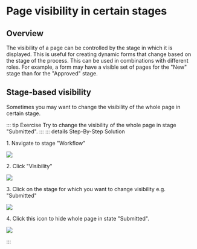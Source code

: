 # Page visibility in certain stages

## Overview

The visibility of a page can be controlled by the stage in which it is displayed. This is useful for
creating dynamic forms that change based on the stage of the process. This can be used in combinations with different
roles. For example, a form may have a visible set of pages for the "New" stage than for the "Approved" stage.

## Stage-based visibility
Sometimes you may want to change the visibility of the whole page in certain stage.

::: tip Exercise
Try to change the visibility of the whole page in stage "Submitted".
:::
::: details Step-By-Step Solution

1\. Navigate to stage "Workflow"

![](https://ajeuwbhvhr.cloudimg.io/colony-recorder.s3.amazonaws.com/files/2024-02-25/baf74393-4cfc-405b-b15a-b278e59bfca7/ascreenshot.jpeg?tl_px=0,0&br_px=1075,600&force_format=png&wat_scale=95&wat=1&wat_opacity=0.7&wat_gravity=northwest&wat_url=https://colony-recorder.s3.us-west-1.amazonaws.com/images/watermarks/FB923C_standard.png&wat_pad=-3,171)

2\. Click "Visibility"

![](https://ajeuwbhvhr.cloudimg.io/colony-recorder.s3.amazonaws.com/files/2024-02-25/470a2e99-ea05-43f7-8a49-852f7e9428c6/ascreenshot.jpeg?tl_px=820,0&br_px=1895,600&force_format=png&wat_scale=95&wat=1&wat_opacity=0.7&wat_gravity=northwest&wat_url=https://colony-recorder.s3.us-west-1.amazonaws.com/images/watermarks/FB923C_standard.png&wat_pad=502,-6)

3\. Click on the stage for which you want to change visibility e.g. "Submitted"

![](https://ajeuwbhvhr.cloudimg.io/colony-recorder.s3.amazonaws.com/files/2024-02-25/aa4f6e00-d055-4fbd-ace3-ba2e4c0994f2/ascreenshot.jpeg?tl_px=0,0&br_px=1075,600&force_format=png&wat_scale=95&wat=1&wat_opacity=0.7&wat_gravity=northwest&wat_url=https://colony-recorder.s3.us-west-1.amazonaws.com/images/watermarks/FB923C_standard.png&wat_pad=185,120)

4\. Click this icon to hide whole page in state "Submitted".

![](https://ajeuwbhvhr.cloudimg.io/colony-recorder.s3.amazonaws.com/files/2024-02-25/8a410102-00e2-4534-88e9-a0b797f6bab1/ascreenshot.jpeg?tl_px=0,0&br_px=1075,600&force_format=png&wat_scale=95&wat=1&wat_opacity=0.7&wat_gravity=northwest&wat_url=https://colony-recorder.s3.us-west-1.amazonaws.com/images/watermarks/FB923C_standard.png&wat_pad=365,225)

:::
